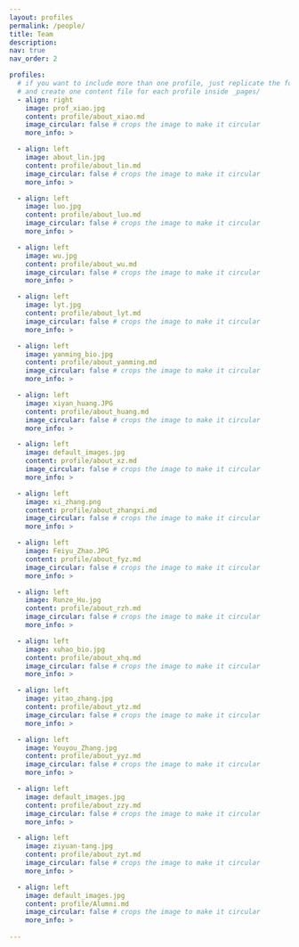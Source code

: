 ```yaml
---
layout: profiles
permalink: /people/
title: Team
description: 
nav: true
nav_order: 2

profiles:
  # if you want to include more than one profile, just replicate the following block
  # and create one content file for each profile inside _pages/
  - align: right
    image: prof_xiao.jpg
    content: profile/about_xiao.md
    image_circular: false # crops the image to make it circular
    more_info: >

  - align: left
    image: about_lin.jpg
    content: profile/about_lin.md
    image_circular: false # crops the image to make it circular
    more_info: >

  - align: left
    image: luo.jpg
    content: profile/about_luo.md
    image_circular: false # crops the image to make it circular
    more_info: >

  - align: left
    image: wu.jpg
    content: profile/about_wu.md
    image_circular: false # crops the image to make it circular
    more_info: >

  - align: left
    image: lyt.jpg
    content: profile/about_lyt.md
    image_circular: false # crops the image to make it circular
    more_info: >

  - align: left
    image: yanming_bio.jpg
    content: profile/about_yanming.md
    image_circular: false # crops the image to make it circular
    more_info: >

  - align: left
    image: xiyan_huang.JPG
    content: profile/about_huang.md
    image_circular: false # crops the image to make it circular
    more_info: >

  - align: left
    image: default_images.jpg
    content: profile/about_xz.md
    image_circular: false # crops the image to make it circular
    more_info: >

  - align: left
    image: xi_zhang.png
    content: profile/about_zhangxi.md
    image_circular: false # crops the image to make it circular
    more_info: >

  - align: left
    image: Feiyu_Zhao.JPG
    content: profile/about_fyz.md
    image_circular: false # crops the image to make it circular
    more_info: >

  - align: left
    image: Runze_Hu.jpg
    content: profile/about_rzh.md
    image_circular: false # crops the image to make it circular
    more_info: >

  - align: left
    image: xuhao_bio.jpg
    content: profile/about_xhq.md
    image_circular: false # crops the image to make it circular
    more_info: >

  - align: left
    image: yitao_zhang.jpg
    content: profile/about_ytz.md
    image_circular: false # crops the image to make it circular
    more_info: >

  - align: left
    image: Youyou_Zhang.jpg
    content: profile/about_yyz.md
    image_circular: false # crops the image to make it circular
    more_info: >

  - align: left
    image: default_images.jpg
    content: profile/about_zzy.md
    image_circular: false # crops the image to make it circular
    more_info: >

  - align: left
    image: ziyuan-tang.jpg
    content: profile/about_zyt.md
    image_circular: false # crops the image to make it circular
    more_info: >

  - align: left
    image: default_images.jpg
    content: profile/Alumni.md
    image_circular: false # crops the image to make it circular
    more_info: >
  
---
```

